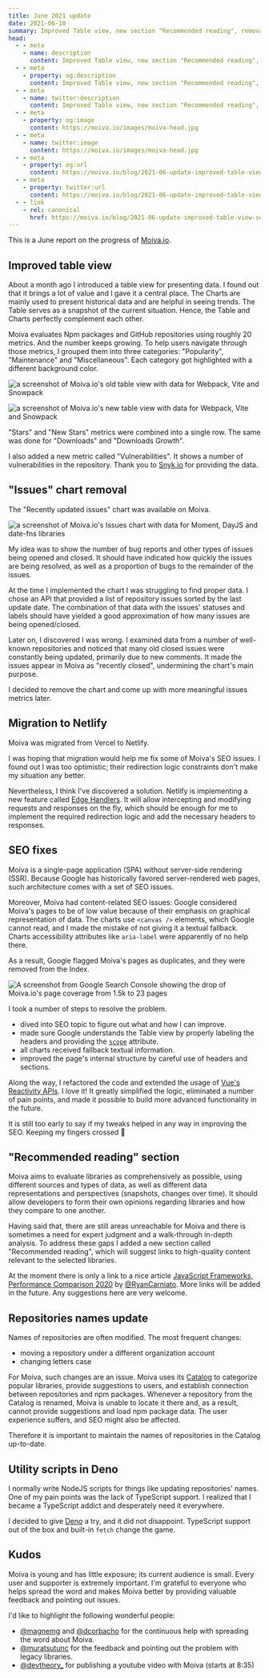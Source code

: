 ```yaml
---
title: June 2021 update
date: 2021-06-10
summary: Improved Table view, new section "Recommended reading", removal of Issues chart, SEO fixes, scripts in Deno, migration to Netlify.
head:
  - - meta
    - name: description
      content: Improved Table view, new section "Recommended reading", removal of Issues chart, SEO fixes, scripts in Deno, migration to Netlify.
  - - meta
    - property: og:description
      content: Improved Table view, new section "Recommended reading", removal of Issues chart, SEO fixes, scripts in Deno, migration to Netlify.
  - - meta
    - name: twitter:description
      content: Improved Table view, new section "Recommended reading", removal of Issues chart, SEO fixes, scripts in Deno, migration to Netlify.
  - - meta
    - property: og:image
      content: https://moiva.io/images/moiva-head.jpg
  - - meta
    - name: twitter:image
      content: https://moiva.io/images/moiva-head.jpg
  - - meta
    - property: og:url
      content: https://moiva.io/blog/2021-06-update-improved-table-view-seo-fixes/
  - - meta
    - property: twitter:url
      content: https://moiva.io/blog/2021-06-update-improved-table-view-seo-fixes/
  - - link
    - rel: canonical
      href: https://moiva.io/blog/2021-06-update-improved-table-view-seo-fixes/
---
```


This is a June report on the progress of [Moiva.io](http://moiva.io).

## Improved table view

About a month ago I introduced a table view for presenting data. I found out that it brings a lot of value and I gave it a central place. The Charts are mainly used to present historical data and are helpful in seeing trends. The Table serves as a snapshot of the current situation. Hence, the Table and Charts perfectly complement each other.

Moiva evaluates Npm packages and GitHub repositories using roughly 20 metrics. And the number keeps growing. To help users navigate through those metrics, I grouped them into three categories: "Popularity", "Maintenance" and "Miscellaneous". Each category got highlighted with a different background color.

![a screenshot of Moiva.io's old table view with data for Webpack, Vite and Snowpack](tabular-view-old.png)

![a screenshot of Moiva.io's new table view with data for Webpack, Vite and Snowpack](tabular-view.png)

"Stars" and "New Stars" metrics were combined into a single row. The same was done for "Downloads" and "Downloads Growth".

I also added a new metric called "Vulnerabilities". It shows a number of vulnerabilities in the repository. Thank you to [Snyk.io](https://snyk.io/) for providing the data.

<!-- {{< tweet 1392947957964623874 >}} -->

## "Issues" chart removal

The "Recently updated issues" chart was available on Moiva.

![a screenshot of Moiva.io's Issues chart with data for Moment, DayJS and date-fns libraries](issues-chart.png)

My idea was to show the number of bug reports and other types of issues being opened and closed. It should have indicated how quickly the issues are being resolved, as well as a proportion of bugs to the remainder of the issues.

At the time I implemented the chart I was struggling to find proper data. I chose an API that provided a list of repository issues sorted by the last update date. The combination of that data with the issues' statuses and labels should have yielded a good approximation of how many issues are being opened/closed.

Later on, I discovered I was wrong. I examined data from a number of well-known repositories and noticed that many old closed issues were constantly being updated, primarily due to new comments. It made the issues appear in Moiva as "recently closed", undermining the chart's main purpose.

I decided to remove the chart and come up with more meaningful issues metrics later.

## Migration to Netlify

Moiva was migrated from Vercel to Netlify.

I was hoping that migration would help me fix some of Moiva's SEO issues. I found out I was too optimistic; their redirection logic constraints don't make my situation any better.

Nevertheless, I think I've discovered a solution. Netlify is implementing a new feature called [Edge Handlers](https://docs.netlify.com/routing/edge-handlers/). It will allow intercepting and modifying requests and responses on the fly, which should be enough for me to implement the required redirection logic and add the necessary headers to responses.

## SEO fixes

Moiva is a single-page application (SPA) without server-side rendering (SSR). Because Google has historically favored server-rendered web pages, such architecture comes with a set of SEO issues.

Moreover, Moiva had content-related SEO issues: Google considered Moiva's pages to be of low value because of their emphasis on graphical representation of data. The charts use `<canvas />` elements, which Google cannot read, and I made the mistake of not giving it a textual fallback. Charts accessibility attributes like `aria-label` were apparently of no help there.

As a result, Google flagged Moiva's pages as duplicates, and they were removed from the Index.

![A screenshot from Google Search Console showing the drop of Moiva.io's page coverage from 1.5k to 23 pages](google-coverage.png)

I took a number of steps to resolve the problem.

- dived into SEO topic to figure out what and how I can improve.
- made sure Google understands the Table view by properly labeling the headers and providing the [`scope`](https://developer.mozilla.org/en-US/docs/Learn/HTML/Tables/Advanced#the_scope_attribute) attribute.
- all charts received fallback textual information.
- improved the page's internal structure by careful use of headers and sections.

<!-- {{% msg %}} -->

Along the way, I refactored the code and extended the usage of [Vue's Reactivity APIs](https://v3.vuejs.org/api/basic-reactivity.html). I love it! It greatly simplified the logic, eliminated a number of pain points, and made it possible to build more advanced functionality in the future.

<!-- {{% /msg %}} -->

It is still too early to say if my tweaks helped in any way in improving the SEO. Keeping my fingers crossed 🤞

## "Recommended reading" section

Moiva aims to evaluate libraries as comprehensively as possible, using different sources and types of data, as well as different data representations and perspectives (snapshots, changes over time). It should allow developers to form their own opinions regarding libraries and how they compare to one another.

Having said that, there are still areas unreachable for Moiva and there is sometimes a need for expert judgment and a walk-through in-depth analysis. To address these gaps I added a new section called "Recommended reading", which will suggest links to high-quality content relevant to the selected libraries.

At the moment there is only a link to a nice article [JavaScript Frameworks, Performance Comparison 2020](https://javascript.plainenglish.io/javascript-frameworks-performance-comparison-2020-cd881ac21fce) by [@RyanCarniato](https://twitter.com/RyanCarniato). More links will be added in the future. Any suggestions here are very welcome.

## Repositories names update

Names of repositories are often modified. The most frequent changes:

- moving a repository under a different organization account
- changing letters case

For Moiva, such changes are an issue.
Moiva uses its [Catalog](https://moiva.io/catalog/) to categorize popular libraries, provide suggestions to users, and establish connection between repositories and npm packages.
Whenever a repository from the Catalog is renamed, Moiva is unable to locate it there and, as a result, cannot provide suggestions and load npm package data.
The user experience suffers, and SEO might also be affected.

Therefore it is important to maintain the names of repositories in the Catalog up-to-date.

## Utility scripts in Deno

I normally write NodeJS scripts for things like updating repositories' names. One of my pain points was the lack of TypeScript support. I realized that I became a TypeScript addict and desperately need it everywhere.

I decided to give [Deno](https://deno.land/) a try, and it did not disappoint. TypeScript support out of the box and built-in `fetch` change the game.

## Kudos

Moiva is young and has little exposure; its current audience is small. Every user and supporter is extremely important. I'm grateful to everyone who helps spread the word and makes Moiva better by providing valuable feedback and pointing out issues.

I'd like to highlight the following wonderful people:

- [@magnemg](https://twitter.com/magnemg) and [@dcorbacho](https://twitter.com/dcorbacho) for the continuous help with spreading the word about Moiva.
- [@muratsutunc](https://twitter.com/muratsutunc) for the feedback and pointing out the problem with legacy libraries.
- [@devtheory\_](https://twitter.com/devtheory_) for publishing a youtube video with Moiva (starts at 8:35)
  <!-- {{< youtube id="4AxQ8Ft7VzU?start=517s" >}} -->
